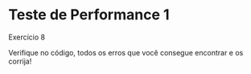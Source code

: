 # Teste de Performance 1

Exercício 8

Verifique no código, todos os erros que você consegue encontrar e os corrija!
